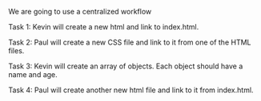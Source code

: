We are going to use a centralized workflow

Task 1: Kevin will create a new html and link to index.html.

Task 2: Paul will create a new CSS file and link to it from one of the HTML files.

Task 3: Kevin will create an array of objects. Each object should have a name and age.

Task 4: Paul will create another new html file and link to it from index.html.
